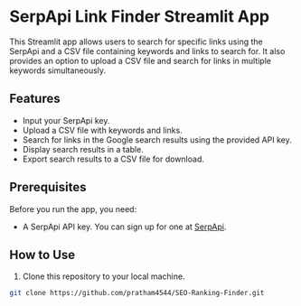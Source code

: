 # SerpApi Link Finder Streamlit App

This Streamlit app allows users to search for specific links using the SerpApi and a CSV file containing keywords and links to search for. It also provides an option to upload a CSV file and search for links in multiple keywords simultaneously.

## Features

- Input your SerpApi key.
- Upload a CSV file with keywords and links.
- Search for links in the Google search results using the provided API key.
- Display search results in a table.
- Export search results to a CSV file for download.

## Prerequisites

Before you run the app, you need:

- A SerpApi API key. You can sign up for one at [SerpApi](https://serpapi.com/).

## How to Use

1. Clone this repository to your local machine.

```bash
git clone https://github.com/pratham4544/SEO-Ranking-Finder.git
